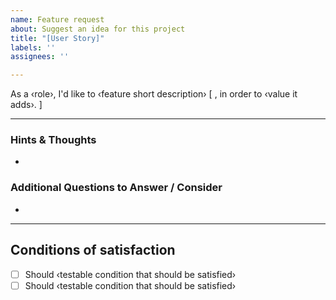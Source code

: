 ```yaml
---
name: Feature request
about: Suggest an idea for this project
title: "[User Story]"
labels: ''
assignees: ''

---
```


As a ‹role›, I'd like to ‹feature short description› [ , in order to ‹value it adds›. ]

---

### Hints & Thoughts

- 

### Additional Questions to Answer / Consider

- 

---

## Conditions of satisfaction

-   [ ] Should ‹testable condition that should be satisfied›
-   [ ] Should ‹testable condition that should be satisfied›
